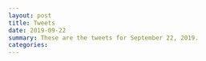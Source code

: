 ```yaml
---
layout: post
title: Tweets
date: 2019-09-22
summary: These are the tweets for September 22, 2019.
categories:
---
```


